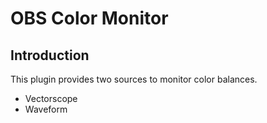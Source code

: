 # OBS Color Monitor

## Introduction

This plugin provides two sources to monitor color balances.

- Vectorscope
- Waveform

